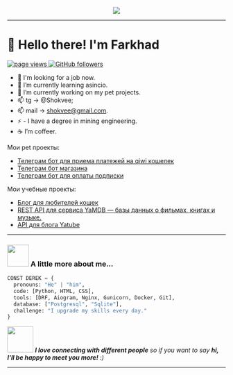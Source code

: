 <p align="center">
    
<img src=https://i.pinimg.com/564x/0b/6a/2f/0b6a2fcab1c7f923254628dd5e91b580.jpg />

</p>

____

<h1 align="left" id="macropower-title">👋 Hello there! I'm Farkhad</h1>
<p align="left">
  <a href="https://github.com/PARTYNEXTDOORS">
    <img src="https://komarev.com/ghpvc/?username=PARTYNEXTDOORS" alt="page views">
  </a>
  <a href="https://github.com/PARTYNEXTDOORS?tab=followers">
    <img alt="GitHub followers" src="https://img.shields.io/github/followers/PARTYNEXTDOORS?color=green&logo=github">
  </a>
</p>





- 🔭 I'm looking for a job now.
- 🌱 I’m currently learning asincio.
- 🔭 I’m currently working on my pet projects.
- 📫 tg -> @Shokvee;
- 📫 mail -> shokvee@gmail.com.
- ⚡ - I have a degree in mining engineering.
- ☕️ I’m coffeer.


Мои pet проекты: 
+ [Телеграм бот для приема платежей на qiwi кошелек](https://github.com/PARTYNEXTDOORS/qiwi_pay_bot)
+ [Телеграм бот магазина](https://github.com/PARTYNEXTDOORS/shop_bot_aiogram)
+ [Телеграм бот для оплаты подписки](https://github.com/PARTYNEXTDOORS/pay_bot_aiogram)

Мои учебные проекты:
+ [Блог для любителей кошек](https://github.com/PARTYNEXTDOORS/kittygram_final)
+ [REST API для сервиса YaMDB — базы данных о фильмах, книгах и музыке.](https://github.com/PARTYNEXTDOORS/API-YamDb)
+ [API для блога Yatube](https://github.com/PARTYNEXTDOORS/API-Yatube)

____

### <img src="https://media.giphy.com/media/VgCDAzcKvsR6OM0uWg/giphy.gif" width="50"> A little more about me...  

```python
CONST DEREK = {
  pronouns: "He" | "him",
  code: [Python, HTML, CSS],
  tools: [DRF, Aiogram, Nginx, Gunicorn, Docker, Git],
  database: ["Postgresql", "Sqlite"],
  challenge: "I upgrade my skills every day."
}
```

<img src="https://media.giphy.com/media/LnQjpWaON8nhr21vNW/giphy.gif" width="60"> <em><b>I love connecting with different people</b> so if you want to say <b>hi, I'll be happy to meet you more!</b> :)</em>

____
